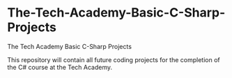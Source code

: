 # The-Tech-Academy-Basic-C-Sharp-Projects
 The Tech Academy Basic C-Sharp Projects

This repository will contain all future coding projects for the completion of the C# course at the Tech Academy.
